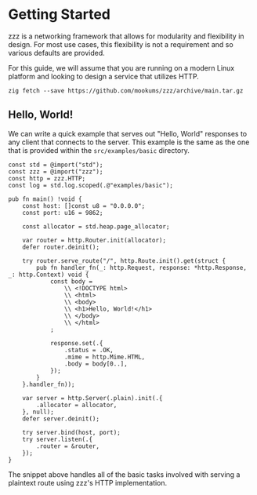 # Getting Started
zzz is a networking framework that allows for modularity and flexibility in design. For most use cases, this flexibility is not a requirement and so various defaults are provided.

For this guide, we will assume that you are running on a modern Linux platform and looking to design a service that utilizes HTTP.

`zig fetch --save https://github.com/mookums/zzz/archive/main.tar.gz`

## Hello, World!
We can write a quick example that serves out "Hello, World" responses to any client that connects to the server. This example is the same as the one that is provided within the `src/examples/basic` directory.

```zig
const std = @import("std");
const zzz = @import("zzz");
const http = zzz.HTTP;
const log = std.log.scoped(.@"examples/basic");

pub fn main() !void {
    const host: []const u8 = "0.0.0.0";
    const port: u16 = 9862;

    const allocator = std.heap.page_allocator;

    var router = http.Router.init(allocator);
    defer router.deinit();

    try router.serve_route("/", http.Route.init().get(struct {
        pub fn handler_fn(_: http.Request, response: *http.Response, _: http.Context) void {
            const body =
                \\ <!DOCTYPE html>
                \\ <html>
                \\ <body>
                \\ <h1>Hello, World!</h1>
                \\ </body>
                \\ </html>
            ;

            response.set(.{
                .status = .OK,
                .mime = http.Mime.HTML,
                .body = body[0..],
            });
        }
    }.handler_fn));

    var server = http.Server(.plain).init(.{
        .allocator = allocator,
    }, null);
    defer server.deinit();

    try server.bind(host, port);
    try server.listen(.{
        .router = &router,
    });
}
```

The snippet above handles all of the basic tasks involved with serving a plaintext route using zzz's HTTP implementation. 
